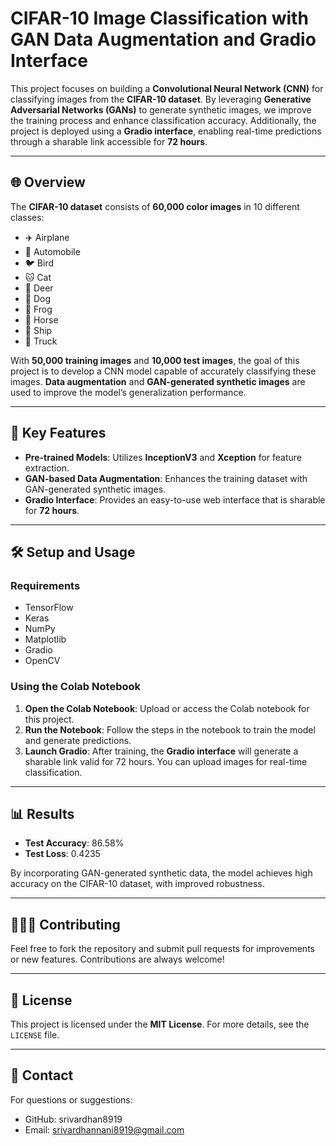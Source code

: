 # **CIFAR-10 Image Classification with GAN Data Augmentation and Gradio Interface**

This project focuses on building a **Convolutional Neural Network (CNN)** for classifying images from the **CIFAR-10 dataset**. By leveraging **Generative Adversarial Networks (GANs)** to generate synthetic images, we improve the training process and enhance classification accuracy. Additionally, the project is deployed using a **Gradio interface**, enabling real-time predictions through a sharable link accessible for **72 hours**.

---

## 🌐 **Overview**

The **CIFAR-10 dataset** consists of **60,000 color images** in 10 different classes:

- ✈️ Airplane
- 🚗 Automobile
- 🐦 Bird
- 🐱 Cat
- 🦌 Deer
- 🐶 Dog
- 🐸 Frog
- 🐴 Horse
- 🚢 Ship
- 🚚 Truck

With **50,000 training images** and **10,000 test images**, the goal of this project is to develop a CNN model capable of accurately classifying these images. **Data augmentation** and **GAN-generated synthetic images** are used to improve the model’s generalization performance.

---

## 🚀 **Key Features**

- **Pre-trained Models**: Utilizes **InceptionV3** and **Xception** for feature extraction.
- **GAN-based Data Augmentation**: Enhances the training dataset with GAN-generated synthetic images.
- **Gradio Interface**: Provides an easy-to-use web interface that is sharable for **72 hours**.
  
---

## 🛠️ **Setup and Usage**

### **Requirements**

- TensorFlow
- Keras
- NumPy
- Matplotlib
- Gradio
- OpenCV

### **Using the Colab Notebook**

1. **Open the Colab Notebook**: Upload or access the Colab notebook for this project.
2. **Run the Notebook**: Follow the steps in the notebook to train the model and generate predictions.
3. **Launch Gradio**: After training, the **Gradio interface** will generate a sharable link valid for 72 hours. You can upload images for real-time classification.

---

## 📊 **Results**

- **Test Accuracy**: 86.58%
- **Test Loss**: 0.4235

By incorporating GAN-generated synthetic data, the model achieves high accuracy on the CIFAR-10 dataset, with improved robustness.

---

## 🧑‍🤝‍🧑 **Contributing**

Feel free to fork the repository and submit pull requests for improvements or new features. Contributions are always welcome!

---

## 📄 **License**

This project is licensed under the **MIT License**. For more details, see the `LICENSE` file.

---

## 🔗 **Contact**

For questions or suggestions:
- GitHub: srivardhan8919
- Email: srivardhannani8919@gmail.com
